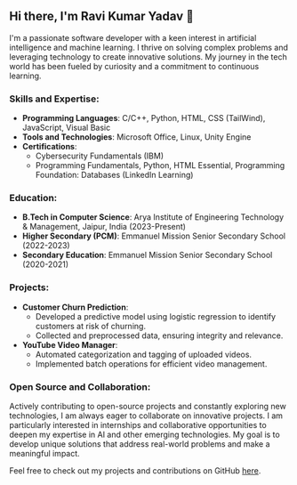 ## Hi there, I'm Ravi Kumar Yadav 👋

I'm a passionate software developer with a keen interest in artificial intelligence and machine learning. I thrive on solving complex problems and leveraging technology to create innovative solutions. My journey in the tech world has been fueled by curiosity and a commitment to continuous learning.

### Skills and Expertise:
- **Programming Languages**: C/C++, Python, HTML, CSS (TailWind), JavaScript, Visual Basic
- **Tools and Technologies**: Microsoft Office, Linux, Unity Engine
- **Certifications**:
  - Cybersecurity Fundamentals (IBM)
  - Programming Fundamentals, Python, HTML Essential, Programming Foundation: Databases (LinkedIn Learning)

### Education:
- **B.Tech in Computer Science**: Arya Institute of Engineering Technology & Management, Jaipur, India (2023-Present)
- **Higher Secondary (PCM)**: Emmanuel Mission Senior Secondary School (2022-2023)
- **Secondary Education**: Emmanuel Mission Senior Secondary School (2020-2021)

### Projects:
- **Customer Churn Prediction**:
  - Developed a predictive model using logistic regression to identify customers at risk of churning.
  - Collected and preprocessed data, ensuring integrity and relevance.
- **YouTube Video Manager**:
  - Automated categorization and tagging of uploaded videos.
  - Implemented batch operations for efficient video management.

### Open Source and Collaboration:
Actively contributing to open-source projects and constantly exploring new technologies, I am always eager to collaborate on innovative projects. I am particularly interested in internships and collaborative opportunities to deepen my expertise in AI and other emerging technologies. My goal is to develop unique solutions that address real-world problems and make a meaningful impact.

Feel free to check out my projects and contributions on GitHub [here](https://github.com/raviyadav001).
